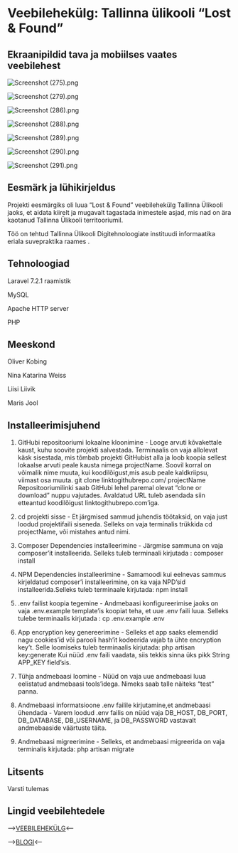 # Veebilehekülg: Tallinna ülikooli “Lost & Found”

## Ekraanipildid tava ja mobiilses vaates veebilehest


![Screenshot (275).png](https://github.com/oliko888/lostfound/blob/master/Screenshot%20(275).png)

![Screenshot (279).png](https://github.com/oliko888/lostfound/blob/master/Screenshot%20(279).png)

![Screenshot (286).png](https://github.com/oliko888/lostfound/blob/master/Screenshot%20(286).png)

![Screenshot (288).png](https://github.com/oliko888/lostfound/blob/master/Screenshot%20(288).png)

![Screenshot (289).png](https://github.com/oliko888/lostfound/blob/master/Screenshot%20(289).png)

![Screenshot (290).png](https://github.com/oliko888/lostfound/blob/master/Screenshot%20(290).png)

![Screenshot (291).png](https://github.com/oliko888/lostfound/blob/master/Screenshot%20(291).png)


## Eesmärk ja lühikirjeldus

Projekti eesmärgiks oli luua “Lost & Found” veebilehekülg Tallinna Ülikooli jaoks, et aidata kiirelt ja mugavalt tagastada inimestele asjad, mis nad on ära kaotanud Tallinna Ülikooli territooriumil.

Töö on tehtud Tallinna Ülikooli Digitehnoloogiate instituudi informaatika eriala suvepraktika raames .

## Tehnoloogiad

Laravel 7.2.1 raamistik

MySQL

Apache HTTP server

PHP

## Meeskond  

Oliver Kobing

Nina Katarina Weiss

Liisi Liivik

Maris Jool

## Installeerimisjuhend
1. GitHubi repositooriumi lokaalne kloonimine - Looge arvuti kõvakettale kaust, kuhu soovite projekti salvestada. Terminaalis on vaja allolevat käsk sisestada, mis  tõmbab projekti GitHubist alla ja loob koopia sellest lokaalse arvuti peale kausta nimega projectName. Soovil korral on võimalik nime muuta, kui koodilõigust,mis asub peale kaldkriipsu, viimast osa muuta.
git clone linktogithubrepo.com/ projectName
Repositooriumilinki saab GitHubi lehel paremal olevat “clone or download” nuppu vajutades. Avaldatud URL tuleb asendada siin etteantud koodilõigust linktogithubrepo.com’iga.

2. cd projekti sisse - Et järgmised sammud juhendis töötaksid, on vaja just loodud projektifaili siseneda. Selleks on vaja terminalis trükkida cd projectName, või mistahes antud nimi.

3.  Composer Dependencies installeerimine - Järgmise sammuna on vaja composer’it installeerida. Selleks tuleb terminaali kirjutada :  composer install

4. NPM Dependencies installeerimine - Samamoodi kui eelnevas sammus kirjeldatud composer’i installeerimine, on ka vaja NPD’sid installeerida.Selleks tuleb terminaale kirjutada: npm install

5. .env failist koopia tegemine - Andmebaasi konfigureerimise jaoks on vaja  .env.example template’is koopiat teha, et uue  .env faili luua. Selleks tulebe terminaalis kirjutada :   cp .env.example .env

6. App encryption key genereerimine - Selleks et app saaks elemendid nagu cookies’id või parooli hash’it kodeerida vajab ta ühte encryption key’t. Selle loomiseks tuleb terminaalis kirjutada:  php artisan key:generate
Kui nüüd  .env faili vaadata, siis tekkis sinna üks pikk String  APP_KEY field’sis.

7. Tühja andmebaasi loomine - Nüüd on vaja uue andmebaasi luua eelistatud andmebaasi tools’idega. Nimeks saab talle näiteks “test” panna.

8. Andmebaasi informatsioone .env failile kirjutamine,et andmebaasi ühendada - Varem loodud  .env failis on nüüd vaja DB_HOST, DB_PORT, DB_DATABASE, DB_USERNAME, ja  DB_PASSWORD vastavalt andmebaaside väärtuste täita.

9. Andmebaasi migreerimine - Selleks, et andmebaasi migreerida  on vaja terminalis kirjutada:  php artisan migrate
 

## Litsents

Varsti tulemas

## Lingid veebilehtedele

-->[VEEBILEHEKÜLG](https://epo.ee/lostfound/)<--

-->[BLOGI](http://suvepraktika.cs.tlu.ee/2020/ryhm07/)<--  

